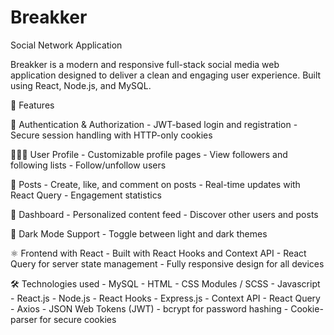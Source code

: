 # Breakker
Social Network Application

Breakker is a modern and responsive full-stack social media web application designed to deliver a clean and engaging user experience. Built using React, Node.js, and MySQL.

🚀 Features

🔐 Authentication & Authorization
    - JWT-based login and registration
    - Secure session handling with HTTP-only cookies

🧑‍🤝‍🧑 User Profile
    - Customizable profile pages
    - View followers and following lists
    - Follow/unfollow users

📝 Posts
    - Create, like, and comment on posts
    - Real-time updates with React Query
    - Engagement statistics

🧭 Dashboard
    - Personalized content feed
    - Discover other users and posts


🌙 Dark Mode Support
    - Toggle between light and dark themes
  

⚛️ Frontend with React
    - Built with React Hooks and Context API
    - React Query for server state management
    - Fully responsive design for all devices

🛠️ Technologies used
    - MySQL
    - HTML 
    - CSS Modules / SCSS
    - Javascript
    - React.js
    - Node.js
    - React Hooks
    - Express.js
    - Context API
    - React Query
    - Axios
    - JSON Web Tokens (JWT)
    - bcrypt for password hashing
    - Cookie-parser for secure cookies


